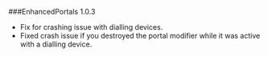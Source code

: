 ###EnhancedPortals 1.0.3
* Fix for crashing issue with dialling devices.
* Fixed crash issue if you destroyed the portal modifier while it was active with a dialling device.